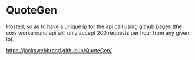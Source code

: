 # QuoteGen

Hosted, so as to have a unique ip for the api call using github pages (the cors workaround api will only accept 200 requests per hour from any given ip).

https://jackswebbrand.github.io/QuoteGen/
